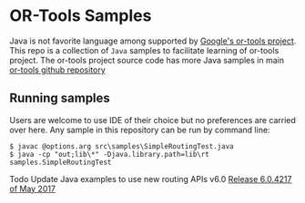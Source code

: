 # OR-Tools Samples

Java is not favorite language among supported by [Google's or-tools project](https://developers.google.com/optimization/). This repo is a collection of `Java` samples to facilitate learning of or-tools project.
The or-tools project source code has more Java samples in main
[or-tools github repository](https://github.com/google/or-tools/tree/master/examples/com/google/ortools/samples)

## Running samples
Users are welcome to use IDE of their choice but no preferences are carried over here. Any sample in this repository can be run by command line:
```
$ javac @options.arg src\samples\SimpleRoutingTest.java
$ java -cp "out;lib\*" -Djava.library.path=lib\rt  samples.SimpleRoutingTest
```

Todo
Update Java examples to use new routing APIs v6.0 [Release 6.0.4217 of May 2017](https://github.com/google/or-tools/releases/tag/v6.0)

